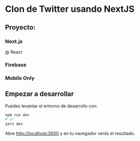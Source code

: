 # Clon de Twitter usando NextJS

## Proyecto:
### Next.js
@ React
### Firebase
### Mobile Only

## Empezar a desarrollar

Puedes levantar el entorno de desarrollo con:

```bash
npm run dev
# or
yarn dev
```

Abre [http://localhost:3000](http://localhost:3000) y en tu navegador verás el resultado.


